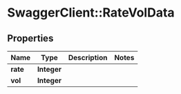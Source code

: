 # SwaggerClient::RateVolData

## Properties
Name | Type | Description | Notes
------------ | ------------- | ------------- | -------------
**rate** | **Integer** |  | 
**vol** | **Integer** |  | 


